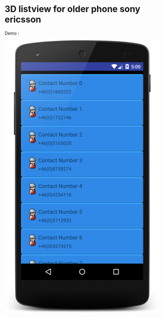 # 3D listview for older phone sony ericsson

Demo :

![](https://github.com/bulbulhossen/Listview_3D_Sony/blob/master/demo.png?raw=true)


